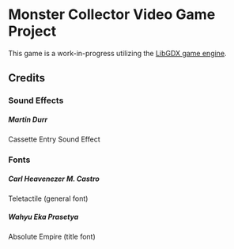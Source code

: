 # Monster Collector Video Game Project
This game is a work-in-progress utilizing the [LibGDX game engine](https://libgdx.com/).

## Credits
### Sound Effects

##### Martin Durr
Cassette Entry Sound Effect

### Fonts

##### Carl Heavenezer M. Castro
Teletactile (general font)

##### Wahyu Eka Prasetya
Absolute Empire (title font)